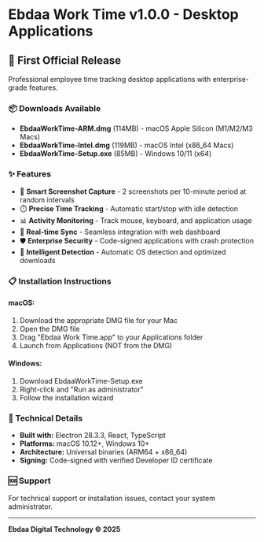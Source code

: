 # Ebdaa Work Time v1.0.0 - Desktop Applications

## 🎉 First Official Release

Professional employee time tracking desktop applications with enterprise-grade features.

### 📦 Downloads Available

- **EbdaaWorkTime-ARM.dmg** (114MB) - macOS Apple Silicon (M1/M2/M3 Macs)
- **EbdaaWorkTime-Intel.dmg** (119MB) - macOS Intel (x86_64 Macs)  
- **EbdaaWorkTime-Setup.exe** (85MB) - Windows 10/11 (x64)

### ✨ Features

- 📸 **Smart Screenshot Capture** - 2 screenshots per 10-minute period at random intervals
- ⏱️ **Precise Time Tracking** - Automatic start/stop with idle detection
- 📊 **Activity Monitoring** - Track mouse, keyboard, and application usage
- 🔄 **Real-time Sync** - Seamless integration with web dashboard
- 🛡️ **Enterprise Security** - Code-signed applications with crash protection
- 🎯 **Intelligent Detection** - Automatic OS detection and optimized downloads

### 📋 Installation Instructions

#### macOS:
1. Download the appropriate DMG file for your Mac
2. Open the DMG file
3. Drag "Ebdaa Work Time.app" to your Applications folder
4. Launch from Applications (NOT from the DMG)

#### Windows:
1. Download EbdaaWorkTime-Setup.exe
2. Right-click and "Run as administrator"
3. Follow the installation wizard

### 🔧 Technical Details

- **Built with:** Electron 28.3.3, React, TypeScript
- **Platforms:** macOS 10.12+, Windows 10+
- **Architecture:** Universal binaries (ARM64 + x86_64)
- **Signing:** Code-signed with verified Developer ID certificate

### 🆘 Support

For technical support or installation issues, contact your system administrator.

---
**Ebdaa Digital Technology © 2025** 